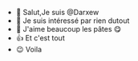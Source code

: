- 👋 Salut,Je suis @Darxew
- 👀 Je suis intéressé par rien dutout
- 🌱 J'aime beaucoup les pâtes 😋
- 👍 Et c'est tout
- 😉 Voila

<!---
Darxew/Darxew is a ✨ special ✨ repository because its `README.md` (this file) appears on your GitHub profile.
You can click the Preview link to take a look at your changes.
--->
